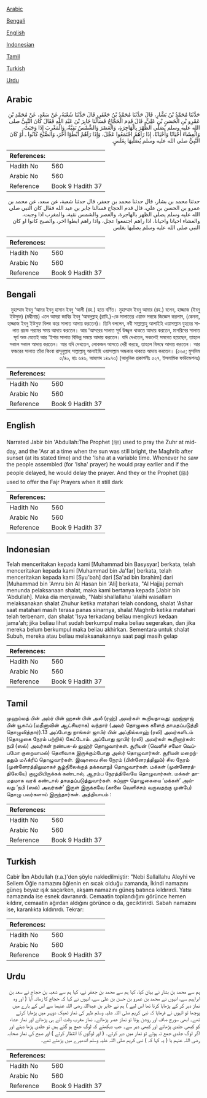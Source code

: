 [Arabic](#arabic)

[Bengali](#bengali)

[English](#english)

[Indonesian](#indonesian)

[Tamil](#tamil)

[Turkish](#turkish)

[Urdu](#urdu)

## Arabic


<div dir="rtl" lang="ar" style={{fontSize:'larger',backgroundColor:'#f8f9fa',padding:20}}>
حَدَّثَنَا مُحَمَّدُ بْنُ بَشَّارٍ، قَالَ حَدَّثَنَا مُحَمَّدُ بْنُ جَعْفَرٍ، قَالَ حَدَّثَنَا شُعْبَةُ، عَنْ سَعْدٍ، عَنْ مُحَمَّدِ بْنِ عَمْرِو بْنِ الْحَسَنِ بْنِ عَلِيٍّ، قَالَ قَدِمَ الْحَجَّاجُ فَسَأَلْنَا جَابِرَ بْنَ عَبْدِ اللَّهِ فَقَالَ كَانَ النَّبِيُّ صلى الله عليه وسلم يُصَلِّي الظُّهْرَ بِالْهَاجِرَةِ، وَالْعَصْرَ وَالشَّمْسُ نَقِيَّةٌ، وَالْمَغْرِبَ إِذَا وَجَبَتْ، وَالْعِشَاءَ أَحْيَانًا وَأَحْيَانًا، إِذَا رَآهُمُ اجْتَمَعُوا عَجَّلَ، وَإِذَا رَآهُمْ أَبْطَوْا أَخَّرَ، وَالصُّبْحَ كَانُوا ـ أَوْ كَانَ النَّبِيُّ صلى الله عليه وسلم يُصَلِّيهَا بِغَلَسٍ‏.‏
</div>
<div style={{backgroundColor:'#f8f9fa',padding:20, marginBottom: 10}}><table> <thead> <tr> <th>References:</th> <th></th> </tr> </thead> <tbody><tr><td>Hadith No</td><td>560</td></tr><tr><td>Arabic No</td><td>560</td></tr><tr><td>Reference</td><td>Book 9 Hadith 37</td></tr></tbody></table></div>


<div dir="rtl" lang="ar" style={{fontSize:'larger',backgroundColor:'#f8f9fa',padding:20}}>
حدثنا محمد بن بشار، قال حدثنا محمد بن جعفر، قال حدثنا شعبة، عن سعد، عن محمد بن عمرو بن الحسن بن علي، قال قدم الحجاج فسالنا جابر بن عبد الله فقال كان النبي صلى الله عليه وسلم يصلي الظهر بالهاجرة، والعصر والشمس نقية، والمغرب اذا وجبت، والعشاء احيانا واحيانا، اذا راهم اجتمعوا عجل، واذا راهم ابطوا اخر، والصبح كانوا او كان النبي صلى الله عليه وسلم يصليها بغلس
</div>
<div style={{backgroundColor:'#f8f9fa',padding:20, marginBottom: 10}}><table> <thead> <tr> <th>References:</th> <th></th> </tr> </thead> <tbody><tr><td>Hadith No</td><td>560</td></tr><tr><td>Arabic No</td><td>560</td></tr><tr><td>Reference</td><td>Book 9 Hadith 37</td></tr></tbody></table></div>

## Bengali


<div dir="rtl" lang="bn" style={{fontSize:'larger',backgroundColor:'#f8f9fa',padding:20}}>
মুহাম্মাদ ইবনু ‘আমর ইবনু হাসান ইবনু ‘আলী (রহ.) হতে বর্ণিত। মুহাম্মাদ ইবনু আমার (রহ.) বলেন, হাজ্জাজ (ইবনু ইউসুফ) (মদ্বীনায়) এলে আমরা জাবির ইবনু ‘আবদুল্লাহ্ (রাযি.)-কে সালাতের ওয়াক্ত সম্বন্ধে জিজ্ঞেস করলাম, (কেননা, হাজ্জাজ ইবনু ইউসুফ বিলম্ব করে সালাত আদায় করতেন)। তিনি বললেন, নবী সাল্লাল্লাহু আলাইহি ওয়াসাল্লাম যুহরের সালাত প্রচন্ড গরমের সময় আদায় করতেন। আর ‘আসরের সালাত সূর্য উজ্জ্বল থাকতে আদায় করতেন, মাগরিবের সালাত সূর্য অস্ত যেতেই আর ‘ইশার সালাত বিভিন্ন সময়ে আদায় করতেন। যদি দেখতেন, সকলেই সমবেত হয়েছেন, তাহলে সকাল সকাল আদায় করতেন। আর যদি দেখতেন, লোকজন আসতে দেরী করছে, তাহলে বিলম্বে আদায় করতেন। আর ফজরের সালাত তাঁরা কিংবা রাসূলুল্লাহ সাল্লাল্লাহু আলাইহি ওয়াসাল্লাম অন্ধকার থাকতে আদায় করতেন। (৫৬৫; মুসলিম ৫/৪০, হাঃ ৬৪৬, আহমাদ ১৪৯৭৩) (আধুনিক প্রকাশনীঃ ৫২৭, ইসলামিক ফাউন্ডেশনঃ)
</div>
<div style={{backgroundColor:'#f8f9fa',padding:20, marginBottom: 10}}><table> <thead> <tr> <th>References:</th> <th></th> </tr> </thead> <tbody><tr><td>Hadith No</td><td>560</td></tr><tr><td>Arabic No</td><td>560</td></tr><tr><td>Reference</td><td>Book 9 Hadith 37</td></tr></tbody></table></div>

## English


<div dir="ltr" lang="en" style={{fontSize:'larger',backgroundColor:'#f8f9fa',padding:20}}>
Narrated Jabir bin 'Abdullah:The Prophet (ﷺ) used to pray the Zuhr at midday, and the 'Asr at a time when the sun was still bright, the Maghrib after sunset (at its stated time) and the 'Isha at a variable time. Whenever he saw the people assembled (for 'Isha' prayer) he would pray earlier and if the people delayed, he would delay the prayer. And they or the Prophet (ﷺ) used to offer the Fajr Prayers when it still dark
</div>
<div style={{backgroundColor:'#f8f9fa',padding:20, marginBottom: 10}}><table> <thead> <tr> <th>References:</th> <th></th> </tr> </thead> <tbody><tr><td>Hadith No</td><td>560</td></tr><tr><td>Arabic No</td><td>560</td></tr><tr><td>Reference</td><td>Book 9 Hadith 37</td></tr></tbody></table></div>

## Indonesian


<div dir="ltr" lang="id" style={{fontSize:'larger',backgroundColor:'#f8f9fa',padding:20}}>
Telah menceritakan kepada kami [Muhammad bin Basysyar] berkata, telah menceritakan kepada kami [Muhammad bin Ja'far] berkata, telah menceritakan kepada kami [Syu'bah] dari [Sa'ad bin Ibrahim] dari [Muhammad bin 'Amru bin Al Hasan bin 'Ali] berkata, "Al Hajjaj pernah menunda pelaksanaan shalat, maka kami bertanya kepada [Jabir bin 'Abdullah]. Maka dia menjawab, "Nabi shallallahu 'alaihi wasallam melaksanakan shalat Zhuhur ketika matahari telah condong, shalat 'Ashar saat matahari masih terasa panas sinarnya, shalat Maghrib ketika matahari telah terbenam, dan shalat 'Isya terkadang beliau mengikuti kedaan jama'ah; jika beliau lihat sudah berkumpul maka beliau segerakan, dan jika mereka belum berkumpul maka beliau akhirkan. Sementara untuk shalat Subuh, mereka atau beliau melaksanakannya saat pagi masih gelap
</div>
<div style={{backgroundColor:'#f8f9fa',padding:20, marginBottom: 10}}><table> <thead> <tr> <th>References:</th> <th></th> </tr> </thead> <tbody><tr><td>Hadith No</td><td>560</td></tr><tr><td>Arabic No</td><td>560</td></tr><tr><td>Reference</td><td>Book 9 Hadith 37</td></tr></tbody></table></div>

## Tamil


<div dir="ltr" lang="ta" style={{fontSize:'larger',backgroundColor:'#f8f9fa',padding:20}}>
முஹம்மத் பின் அம்ர் பின் ஹசன் பின் அலீ (ரஹ்) அவர்கள் கூறியதாவது: ஹஜ்ஜாஜ் பின் யூசுஃப் (மதீனாவின் ஆட்சியராக) வந்தார் (அவர் தொழுகை களைத் தாமதப்படுத்தி தொழுவித்தார்).13 அப்போது நாங்கள் ஜாபிர் பின் அப்தில்லாஹ் (ரலி) அவர்களிடம் (தொழுகை நேரம் பற்றிக்) கேட்டோம். அப்போது ஜாபிர் (ரலி) அவர்கள் கூறினார்கள்: நபி (ஸல்) அவர்கள் நண்பக-ல் லுஹ்ர் தொழுவார்கள். சூரியன் (வெளிச் சமோ வெப்பமோ குறையாமல்) தெளிவாக இருக்கும்போது அஸ்ர் தொழுவார்கள். சூரியன் மறைந்ததும் மஃக்ரிப் தொழுவார்கள். இஷாவை சில நேரம் (பின்னேரத்திலும்) சில நேரம் (முன்னேரத்திலுமாகச் சூழ்நிலைக்குத் தக்கவாறு) தொழுவார்கள். மக்கள் (முன்னேரத்திலேயே) குழுமியிருக்கக் கண்டால், ஆரம்ப நேரத்திலேயே தொழுவார்கள். மக்கள் தாமதமாக வரக் கண்டால் தாமதப்படுத்துவார்கள். சுப்ஹு தொழுகையை ‘மக்கள்’ அல்லது ‘நபி (ஸல்) அவர்கள்’ இருள் இருக்கவே (காலை வெளிச்சம் வருவதற்கு முன்பே) தொழு பவர்களாய் இருந்தார்கள். அத்தியாயம் :
</div>
<div style={{backgroundColor:'#f8f9fa',padding:20, marginBottom: 10}}><table> <thead> <tr> <th>References:</th> <th></th> </tr> </thead> <tbody><tr><td>Hadith No</td><td>560</td></tr><tr><td>Arabic No</td><td>560</td></tr><tr><td>Reference</td><td>Book 9 Hadith 37</td></tr></tbody></table></div>

## Turkish


<div dir="ltr" lang="tr" style={{fontSize:'larger',backgroundColor:'#f8f9fa',padding:20}}>
Cabir İbn Abdullah (r.a.)'den şöyle nakledilmiştir: "Nebi Sallallahu Aleyhi ve Sellem Öğle namazını öğlenin en sıcak olduğu zamanda, İkindi namazını güneş beyaz ışık saçarken, akşam namazını güneş batınca kıldırırdi. Yatsı namazında ise esnek davranırdı. Cemaatin toplandığını görünce hemen kıldırır, cemaatin ağırdan aldığını görünce o da, geciktirirdi. Sabah namazını ise, karanlıkta kıldırırdı. Tekrar:
</div>
<div style={{backgroundColor:'#f8f9fa',padding:20, marginBottom: 10}}><table> <thead> <tr> <th>References:</th> <th></th> </tr> </thead> <tbody><tr><td>Hadith No</td><td>560</td></tr><tr><td>Arabic No</td><td>560</td></tr><tr><td>Reference</td><td>Book 9 Hadith 37</td></tr></tbody></table></div>

## Urdu


<div dir="rtl" lang="ur" style={{fontSize:'larger',backgroundColor:'#f8f9fa',padding:20}}>
ہم سے محمد بن بشار نے بیان کیا، کہا ہم سے محمد بن جعفر نے، کہا ہم سے شعبہ بن حجاج نے سعد بن ابراہیم سے، انہوں نے محمد بن عمرو بن حسن بن علی سے، انہوں نے کہا کہ حجاج کا زمانہ آیا ( اور وہ نماز دیر کر کے پڑھایا کرتا تھا اس لیے ) ہم نے جابر بن عبداللہ رضی اللہ عنہما سے اس کے بارے میں پوچھا تو انہوں نے فرمایا کہ نبی کریم صلی اللہ علیہ وسلم ظہر کی نماز ٹھیک دوپہر میں پڑھایا کرتے تھے۔ ابھی سورج صاف اور روشن ہوتا تو نماز عصر پڑھاتے۔ نماز مغرب وقت آتے ہی پڑھاتے اور نماز عشاء کو کبھی جلدی پڑھاتے اور کبھی دیر سے۔ جب دیکھتے کہ لوگ جمع ہو گئے ہیں تو جلدی پڑھا دیتے اور اگر لوگ جلدی جمع نہ ہوتے تو نماز میں دیر کرتے۔ ( اور لوگوں کا انتظار کرتے ) اور صبح کی نماز صحابہ رضی اللہ عنہم یا ( یہ کہا کہ ) نبی کریم صلی اللہ علیہ وسلم اندھیرے میں پڑھتے تھے۔
</div>
<div style={{backgroundColor:'#f8f9fa',padding:20, marginBottom: 10}}><table> <thead> <tr> <th>References:</th> <th></th> </tr> </thead> <tbody><tr><td>Hadith No</td><td>560</td></tr><tr><td>Arabic No</td><td>560</td></tr><tr><td>Reference</td><td>Book 9 Hadith 37</td></tr></tbody></table></div>